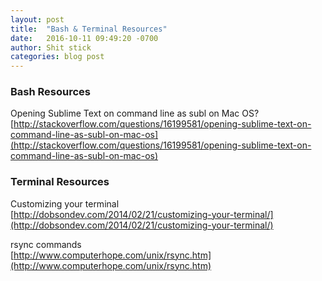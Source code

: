 ```yaml
---
layout: post
title:  "Bash & Terminal Resources"
date:   2016-10-11 09:49:20 -0700
author: Shit stick
categories: blog post
---
```


### Bash Resources

Opening Sublime Text on command line as subl on Mac OS?  
[http://stackoverflow.com/questions/16199581/opening-sublime-text-on-command-line-as-subl-on-mac-os](http://stackoverflow.com/questions/16199581/opening-sublime-text-on-command-line-as-subl-on-mac-os)  

### Terminal Resources

Customizing your terminal  
[http://dobsondev.com/2014/02/21/customizing-your-terminal/](http://dobsondev.com/2014/02/21/customizing-your-terminal/)  

rsync commands  
[http://www.computerhope.com/unix/rsync.htm](http://www.computerhope.com/unix/rsync.htm)  

